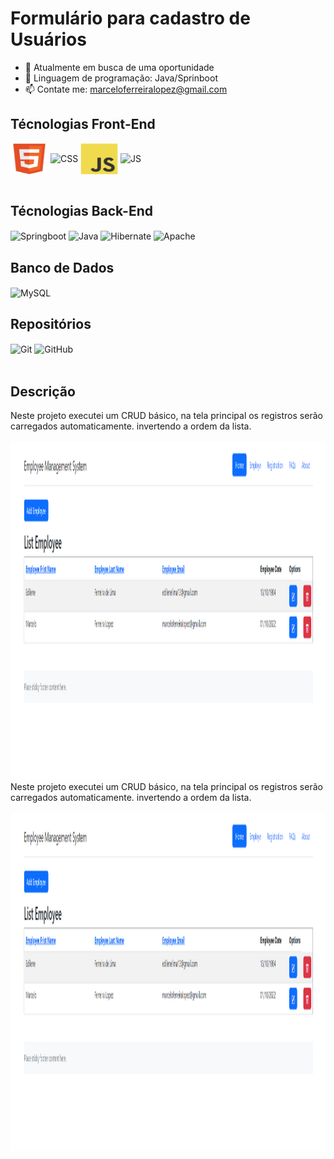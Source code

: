 # Formulário para cadastro de Usuários

- 🔭 Atualmente em busca de uma oportunidade
- 🌱 Linguagem de programação: Java/Sprinboot
- 📫 Contate me: marceloferreiralopez@gmail.com<br>


 <div><h2>Técnologias Front-End</h2></div>
  <div style="display: inline_block"> 
   <img align="center" alt="HTML" height="50" width="60" src="https://raw.githubusercontent.com/devicons/devicon/master/icons/html5/html5-original.svg">
   <img align="center" alt="CSS" height="50" width="60" src="https://icongr.am/devicon/css3-original.svg?size=128&color=currentColor">
   <img align="center" alt="JS" height="50" width="60" src="https://github.com/devicons/devicon/blob/master/icons/javascript/javascript-original.svg">
   <img align="center" alt="JS" height="50" width="60" src="https://cdn.jsdelivr.net/gh/devicons/devicon/icons/bootstrap/bootstrap-plain.svg">
   <br> <br>      
  </div>
  
  <h2>Técnologias Back-End</h2>
    <div style="display: inline_block"> 
  <img align="center" alt="Springboot" height="50" width="60" src="https://cdn.jsdelivr.net/gh/devicons/devicon/icons/spring/spring-original.svg">
  <img align="center" alt="Java" height="50" width="75" src="https://cdn.jsdelivr.net/gh/devicons/devicon/icons/java/java-original.svg">
  <img align="center" alt="Hibernate" height="85" width="95" src="https://www.vectorlogo.zone/logos/hibernate/hibernate-ar21.svg">
  <img align="center" alt="Apache" height="85" width="95" src="https://www.vectorlogo.zone/logos/apache/apache-official.svg">
   </div>
   
  <div><h2>Banco de Dados</h2></div>
   <div style="display: inline_block"> 
     <img align="center" alt="MySQL" height="70" width="70" src="https://cdn.jsdelivr.net/gh/devicons/devicon/icons/mysql/mysql-original-wordmark.svg"> 
  </div> 
 
  <div><h2>Repositórios</h2></div>
  <div style="display: inline_block"> 
 <img align="center" alt="Git" height="55" width="70" src="https://icongr.am/devicon/git-original.svg?size=148&color=currentColor">
 <img align="center" alt="GitHub" height="55" width="70" src="https://cdn.jsdelivr.net/gh/devicons/devicon/icons/github/github-original.svg">
   <br><br>
  </div>
</div>  

 <div><h2>Descrição</h2></div>
  <div style="display: inline_block"> 
   Neste projeto executei um CRUD básico, na tela principal os registros serão carregados automaticamente. invertendo a ordem da lista.
   <br><br>
  </div>
</div>  

<img alt="JS" height="540" width="1100" src="https://github.com/MarceloFLopez/CadastroUsuarios/blob/c25368226b51941f26744adb716c6138c8d9301d/form_basic.PNG">
<div style="display: inline_block"> 
   Neste projeto executei um CRUD básico, na tela principal os registros serão carregados automaticamente. invertendo a ordem da lista.
   <br><br>
  </div>
</div>  

<img alt="JS" height="540" width="1100" src="https://github.com/MarceloFLopez/CadastroUsuarios/blob/c25368226b51941f26744adb716c6138c8d9301d/form_basic.PNG">
